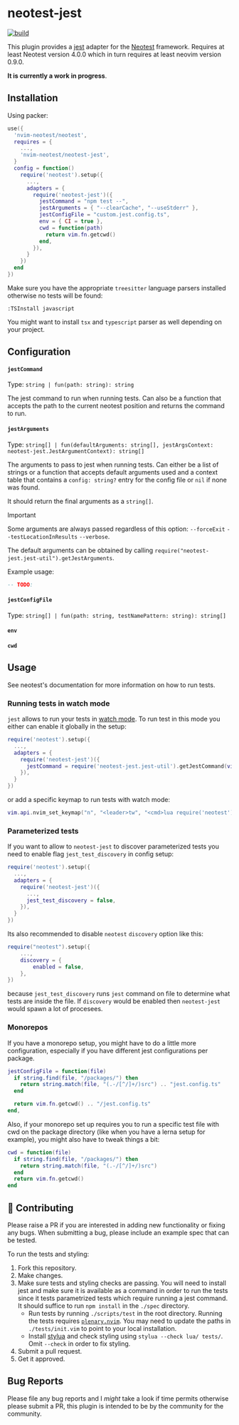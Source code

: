 # neotest-jest

[![build](https://github.com/haydenmeade/neotest-jest/actions/workflows/workflow.yaml/badge.svg)](https://github.com/haydenmeade/neotest-jest/actions/workflows/workflow.yaml)

This plugin provides a [jest](https://github.com/jestjs/jest) adapter for the [Neotest](https://github.com/rcarriga/neotest) framework.
Requires at least Neotest version 4.0.0 which in turn requires at least neovim version 0.9.0.

**It is currently a work in progress**.

## Installation

Using packer:

```lua
use({
  'nvim-neotest/neotest',
  requires = {
    ...,
    'nvim-neotest/neotest-jest',
  }
  config = function()
    require('neotest').setup({
      ...,
      adapters = {
        require('neotest-jest')({
          jestCommand = "npm test --",
          jestArguments = { "--clearCache", "--useStderr" },
          jestConfigFile = "custom.jest.config.ts",
          env = { CI = true },
          cwd = function(path)
            return vim.fn.getcwd()
          end,
        }),
      }
    })
  end
})
```

Make sure you have the appropriate `treesitter` language parsers installed otherwise no tests will be found:

```
:TSInstall javascript
```
You might want to install `tsx` and `typescript` parser as well depending on your project.

## Configuration

#### `jestCommand`

Type: `string | fun(path: string): string`

The jest command to run when running tests. Can also be a function that accepts
the path to the current neotest position and returns the command to run.

#### `jestArguments`

Type: `string[] | fun(defaultArguments: string[], jestArgsContext: neotest-jest.JestArgumentContext): string[]`

The arguments to pass to jest when running tests. Can either be a list of strings
or a function that accepts default arguments used and a context table that
contains a `config: string?` entry for the config file or `nil` if none was found.

It should return the final arguments as a `string[]`.

> [!IMPORTANT]  
> Some arguments are always passed regardless of this option:
> `--forceExit`
> `--testLocationInResults`
> `--verbose`.
>

The default arguments can be obtained by calling `require("neotest-jest.jest-util").getJestArguments`.

Example usage:

```lua
-- TODO:
```

#### `jestConfigFile`

Type: `string[] | fun(path: string, testNamePattern: string): string[]`

#### `env`

#### `cwd`

## Usage

See neotest's documentation for more information on how to run tests.

### Running tests in watch mode

`jest` allows to run your tests in [watch mode](https://jestjs.io/docs/cli#--watch).
To run test in this mode you either can enable it globally in the setup:

```lua
require('neotest').setup({
  ...,
  adapters = {
    require('neotest-jest')({
      jestCommand = require('neotest-jest.jest-util').getJestCommand(vim.fn.expand '%:p:h') .. ' --watch',
    }),
  }
})
```

or add a specific keymap to run tests with watch mode:

```lua
vim.api.nvim_set_keymap("n", "<leader>tw", "<cmd>lua require('neotest').run.run({ jestCommand = 'jest --watch ' })<cr>", {})
```

### Parameterized tests

If you want to allow to `neotest-jest` to discover parameterized tests you need to enable flag
`jest_test_discovery` in config setup:
```lua
require('neotest').setup({
  ...,
  adapters = {
    require('neotest-jest')({
      ...,
      jest_test_discovery = false,
    }),
  }
})
```
Its also recommended to disable `neotest` `discovery` option like this:
```lua
require("neotest").setup({
	...,
	discovery = {
		enabled = false,
	},
})
```
because `jest_test_discovery` runs `jest` command on file to determine
what tests are inside the file. If `discovery` would be enabled then `neotest-jest`
would spawn a lot of procesees.

### Monorepos
If you have a monorepo setup, you might have to do a little more configuration, especially if
you have different jest configurations per package.

```lua
jestConfigFile = function(file)
  if string.find(file, "/packages/") then
    return string.match(file, "(.-/[^/]+/)src") .. "jest.config.ts"
  end

  return vim.fn.getcwd() .. "/jest.config.ts"
end,
```

Also, if your monorepo set up requires you to run a specific test file with cwd on the package
directory (like when you have a lerna setup for example), you might also have to tweak things a
bit:

```lua
cwd = function(file)
  if string.find(file, "/packages/") then
    return string.match(file, "(.-/[^/]+/)src")
  end
  return vim.fn.getcwd()
end
```

## :gift: Contributing

Please raise a PR if you are interested in adding new functionality or fixing any bugs. When submitting a bug, please include an example spec that can be tested.

To run the tests and styling:

1. Fork this repository.
2. Make changes.
3. Make sure tests and styling checks are passing. You will need to install jest
   and make sure it is available as a command in order to run the tests since it
   tests parametrized tests which require running a jest command. It should
   suffice to run `npm install` in the `./spec` directory.
   * Run tests by running `./scripts/test` in the root directory. Running the tests requires [`plenary.nvim`](https://github.com/nvim-lua/plenary.nvim). You may need to update the paths in `./tests/init.vim` to point to your local installation.
   * Install [stylua](https://github.com/JohnnyMorganz/StyLua) and check styling using `stylua --check lua/ tests/`. Omit `--check` in order to fix styling.
4. Submit a pull request.
5. Get it approved.

## Bug Reports

Please file any bug reports and I _might_ take a look if time permits otherwise please submit a PR, this plugin is intended to be by the community for the community.
